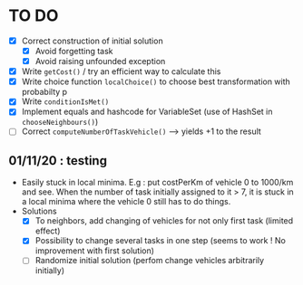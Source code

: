 # TO DO
- [x] Correct construction of initial solution
  - [x] Avoid forgetting task 
  - [x] Avoid raising unfounded exception
- [x] Write `getCost()` / try an efficient way to calculate this
- [x] Write choice function `localChoice()` to choose best transformation with probabilty p
- [x] Write `conditionIsMet()`
- [x] Implement equals and hashcode for VariableSet (use of HashSet in `chooseNeighbours()`)
- [ ] Correct `computeNumberOfTaskVehicle()` --> yields +1 to the result

## 01/11/20 : testing
- Easily stuck in local minima. E.g : put costPerKm of vehicle 0 to 1000/km and see. When the number of task initially assigned to it > 7, it is stuck in a local minima where the vehicle 0 still has to do things.
- Solutions
  - [x] To neighbors, add changing of vehicles for not only first task (limited effect)
  - [x] Possibility to change several tasks in one step (seems to work ! No improvement with first solution)
  - [ ] Randomize initial solution (perfom change vehicles arbitrarily initially)